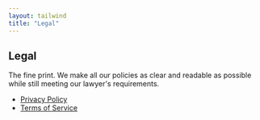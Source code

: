 ```yaml
---
layout: tailwind
title: "Legal"
---
```


<section class="max-w-3xl mx-auto my-20 flex flex-col">
  <h2 class="text-left text-4xl md:text-5xl font-bold tracking-tight bg-gradient-to-r bg-clip-text text-transparent leading-tight text-zinc-950 dark:text-zinc-200">Legal</h2>

  <p class="my-6">The fine print. We make all our policies as clear and readable as possible while still meeting our lawyer's requirements.</p>

  <ul class="list-disc ml-5">
    <li class="my-2"><a class="underline" href="/legal/privacy">Privacy Policy</a></li>
    <li class="my-2"><a class="underline" href="/legal/terms">Terms of Service</a></li>
  </ul>
</section>
